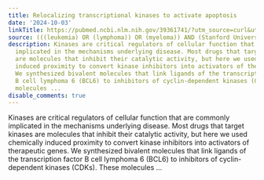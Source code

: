 ```yaml
---
title: Relocalizing transcriptional kinases to activate apoptosis
date: '2024-10-03'
linkTitle: https://pubmed.ncbi.nlm.nih.gov/39361741/?utm_source=curl&utm_medium=rss&utm_campaign=pubmed-2&utm_content=1Rkszs2HVZ2RHP33OibaNFew6VK-LzjJWTD4GwmLlk8B-wCceh&fc=20220923065203&ff=20241004202124&v=2.18.0.post9+e462414
source: (((leukemia) OR (lymphoma)) OR (myeloma)) AND (Stanford University[Affiliation])
description: Kinases are critical regulators of cellular function that are commonly
  implicated in the mechanisms underlying disease. Most drugs that target kinases
  are molecules that inhibit their catalytic activity, but here we used chemically
  induced proximity to convert kinase inhibitors into activators of therapeutic genes.
  We synthesized bivalent molecules that link ligands of the transcription factor
  B cell lymphoma 6 (BCL6) to inhibitors of cyclin-dependent kinases (CDKs). These
  molecules ...
disable_comments: true
---
```

Kinases are critical regulators of cellular function that are commonly implicated in the mechanisms underlying disease. Most drugs that target kinases are molecules that inhibit their catalytic activity, but here we used chemically induced proximity to convert kinase inhibitors into activators of therapeutic genes. We synthesized bivalent molecules that link ligands of the transcription factor B cell lymphoma 6 (BCL6) to inhibitors of cyclin-dependent kinases (CDKs). These molecules ...